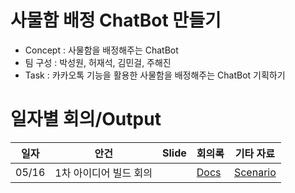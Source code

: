 # 사물함 배정 ChatBot 만들기
* Concept : 사물함을 배정해주는 ChatBot
* 팀 구성 : 박성원, 허재석, 김민걸, 주해진
* Task : 카카오톡 기능을 활용한 사물함을 배정해주는 ChatBot 기획하기


# 일자별 회의/Output
| 일자 | 안건 | Slide | 회의록 | 기타 자료 | 
| --- | --- | ----- | ---- | ------- | 
| 05/16| 1차 아이디어 빌드 회의|| [Docs](https://docs.google.com/document/d/1utkpsa-vsfbfA3NzTo-CsaR2LsF_XbPx4PRG8cx6dx0/edit)|[Scenario](https://docs.google.com/document/d/1lh036YEdXwMMT5SVqAZBq_43u01asm0ZE0QMNCf7FSk/edit)|

